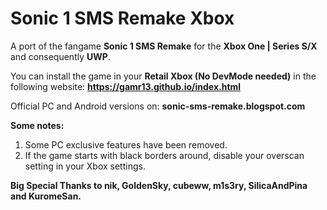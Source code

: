# Sonic 1 SMS Remake Xbox

A port of the fangame **Sonic 1 SMS Remake** for the **Xbox One | Series S/X** and consequently **UWP**.

You can install the game in your **Retail Xbox (No DevMode needed)** in the following website: **https://gamr13.github.io/index.html**

Official PC and Android versions on: **sonic-sms-remake.blogspot.com**

**Some notes:**

1. Some PC exclusive features have been removed.
2. If the game starts with black borders around, disable your overscan setting in your Xbox settings.

**Big Special Thanks to nik, GoldenSky, cubeww, m1s3ry, SilicaAndPina and KuromeSan.**
